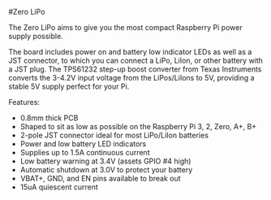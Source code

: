 <!--
---
name: Zero LiPo
class: board
type: power
formfactor: Custom
manufacturer: Pimoroni
description: LiPo/LiIon power supply shim for Raspberry Pi
url: https://shop.pimoroni.com/products/zero-lipo
buy: https://shop.pimoroni.com/products/zero-lipo
image: 'zero-lipo.png'
pincount: 8
eeprom: no
pin:
  '7':
    name: Battery Low
    mode: input
    active: high
-->
#Zero LiPo

The Zero LiPo aims to give you the most compact Raspberry Pi power supply possible.

The board includes power on and battery low indicator LEDs as well as a JST connector, to which you can connect a LiPo, LiIon, or other battery with a JST plug. The TPS61232 step-up boost converter from Texas Instruments converts the 3-4.2V input voltage from the LiPos/LiIons to 5V, providing a stable 5V supply perfect for your Pi.

Features:

* 0.8mm thick PCB
* Shaped to sit as low as possible on the Raspberry Pi 3, 2, Zero, A+, B+
* 2-pole JST connector ideal for most LiPo/LiIon batteries
* Power and low battery LED indicators
* Supplies up to 1.5A continuous current
* Low battery warning at 3.4V (assets GPIO #4 high)
* Automatic shutdown at 3.0V to protect your battery
* VBAT+, GND, and EN pins available to break out
* 15uA quiescent current
